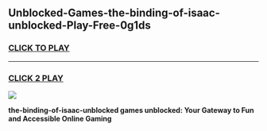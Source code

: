 
## Unblocked-Games-the-binding-of-isaac-unblocked-Play-Free-0g1ds
<h3>
<a href="https://premium76.site?title=the-binding-of-isaac-unblocked&ref=24M">CLICK TO PLAY</a></h3>
<hr>

<h3>
<a href="https://premium76.site?title=the-binding-of-isaac-unblocked&ref=24M">CLICK 2 PLAY</a>
  
</h3>

<a href="https://premium76.site?title=the-binding-of-isaac-unblocked&ref=24M"><img src="https://clearcache.store/games.png"></a>


**the-binding-of-isaac-unblocked games unblocked: Your Gateway to Fun and Accessible Online Gaming**

